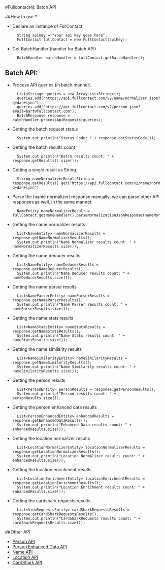#Fullcontact4j: Batch API

##How to use ?

* Declare an instance of FullContact

        String apiKey = "Your api key goes here";
        FullContact fullContact = new FullContact(apiKey);

* Get BatchHandler (handler for Batch API)

        BatchHandler batchHandler = fullContact.getBatchHandler();

## Batch API:

* Process API queries (in batch manner).

        List<String> queries = new ArrayList<String>();
        queries.add("https://api.fullcontact.com/v2/name/normalizer.json?q=dan+lynn");
        queries.add("https://api.fullcontact.com/v2/person.json?email=bart@fullcontact.com");
        BatchResponse response = batchHandler.processApiRequests(queries);

* Getting the batch request status

        System.out.println("Status Code: " + response.getStatusCode());

* Getting the batch results count

        System.out.println("Batch results count: " + response.getResults().size());

* Getting a single result as String

        String nameNormalizerResultString = response.getResults().get("https://api.fullcontact.com/v2/name/normalizer.json?q=dan+lynn")

* Parse the (name normalizer) response manually, we can parse other API responses as well, in the same manner.

        NameEntity nameNormalizerResult = fullContact.getNameHandler().parseNormalizationJsonResponse(nameNormalizerResultString);

* Getting the name normalizer results

        List<NameEntity> nameNormalizerResults = response.getNameNormalizerResults();
        System.out.println("Name Normalizer results count: " + nameNormalizerResults.size());

* Getting the name deducer results

        List<NameEntity> nameDeducerResults = response.getNameDeducerResults();
        System.out.println("Name Deducer results count: " + nameDeducerResults.size());

* Getting the name parser results

        List<NameParserEntity> nameParserResults = response.getNameParserResults();
        System.out.println("Name Parser results count: " + nameParserResults.size());

* Getting the name stats results

        List<NameStatsEntity> nameStatsResults = response.getNameStatsResults();
        System.out.println("Name Stats results count: " + nameStatsResults.size());

* Getting the name similarity results

        List<NameSimilarityEntity> nameSimilarityResults = response.getNameSimilarityResults();
        System.out.println("Name Similarity results count: " + nameSimilarityResults.size());

* Getting the person results

        List<PersonEntity> personResults = response.getPersonResults();
        System.out.println("Person results count: " + personResults.size());

* Getting the person enhanced data results

        List<PersonEnhancedEntity> enhancedResults = response.getEnhancedDataResults();
        System.out.println("Enhanced Data results count: " + enhancedResults.size());

* Getting the location normalizer results

        List<LocationNormalizerEntity> locationNormalizerResults = response.getLocationNormalizerResults();
        System.out.println("Location Normalizer results count: " + enhancedResults.size());

* Getting the location enrichment results

        List<LocationEnrichmentEntity> locationEnrichmentResults = response.getLocationEnrichmentResults();
        System.out.println("Location Enrichment results count: " + enhancedResults.size());

* Getting the cardshark requests results

        List<ViewRequestsEntity> cardSharkRequestsResults = response.getCardSharkRequestsResults();
        System.out.println("CardSharkRequests results count: " + cardSharkRequestsResults.size());


##Other API

* [Person API](/fullcontact/fullcontact4j/tree/refactoring/docs/person/)
* [Person Enhanced Data API](/fullcontact/fullcontact4j/tree/refactoring/docs/enhancedData/)
* [Name API](/fullcontact/fullcontact4j/tree/refactoring/docs/name/)
* [Location API](/fullcontact/fullcontact4j/tree/refactoring/docs/location/)
* [CardShark API](/fullcontact/fullcontact4j/tree/refactoring/docs/cardShark/)
